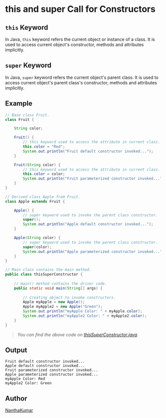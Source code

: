 # this and super Call for Constructors


## `this` Keyword
In Java, `this` keyword refers the current object or instance of a class. It is used
to access current object's constructor, methods and attributes implicitly.

## `super` Keyword
In Java, `super` keyword refers the current object's parent class. It is used to
access current object's parent class's constructor, methods and attributes implicitly.


## Example
```java
// Base class Fruit.
class Fruit {

    String color;

    Fruit() {
        // this keyword used to access the attribute in current class.
        this.color = "Red";
        System.out.println("Fruit default constructor invoked...");
    }

    Fruit(String color) {
        // this keyword used to access the attribute in current class.
        this.color = color;
        System.out.println("Fruit parameterized constructor invoked...");
    }
}

// Derived class Apple from Fruit.
class Apple extends Fruit {

    Apple() {
        // super keyword used to invoke the parent class constructor.
        super();
        System.out.println("Apple default constructor invoked...");
    }

    Apple(String color) {
        // super keyword used to invoke the parent class constructor.
        super(color);
        System.out.println("Apple parameterized constructor invoked...");
    }
}

// Main class contains the main method.
public class thisSuperConstructor {
    
    // main() method contains the driver code.
    public static void main(String[] args) {
        
        // Creating object to invoke constructors.
        Apple myApple = new Apple();
        Apple myApple2 = new Apple("Green");
        System.out.println("myApple Color: " + myApple.color);
        System.out.println("myApple2 Color: " + myApple2.color);
    }
}
```
> *You can find the above code on [thisSuperConstructor.java](thisSuperConstructor.java).*


## Output
```
Fruit default constructor invoked...
Apple default constructor invoked...
Fruit parameterized constructor invoked...
Apple parameterized constructor invoked...
myApple Color: Red
myApple2 Color: Green
```

## Author
[NanthaKumar](https://github.com/nknantha "NanthaKumar's Profile")
